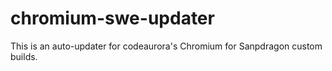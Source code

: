 # chromium-swe-updater
This is an auto-updater for codeaurora's Chromium for Sanpdragon custom builds.
